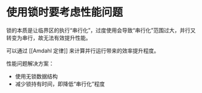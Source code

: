 # 使用锁时要考虑性能问题

锁的本质是让临界区的执行“串行化”，过度使用会导致“串行化”范围过大，并行又转变为串行，故无法有效提升性能。

可以通过 [[Amdahl 定律]] 来计算并行运行带来的效率提升程度。

性能问题解决方案：

- 使用无锁数据结构
- 减少锁持有时间，即降低“串行化”程度

